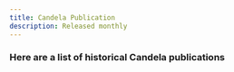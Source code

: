 ```yaml
---
title: Candela Publication
description: Released monthly
---
```


### Here are a list of historical Candela publications